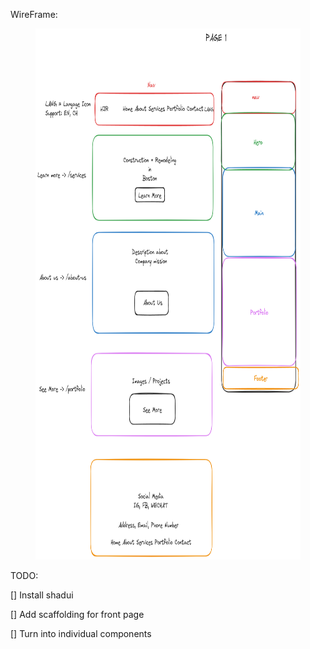 WireFrame:
<figure>
    <img src="./homePage_wireframe.png" height="850" width="850" />
</figure>

TODO: 

[] Install shadui

[] Add scaffolding for front page

[] Turn into individual components